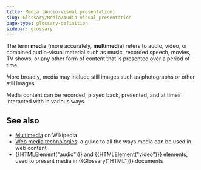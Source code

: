 ```yaml
---
title: Media (Audio-visual presentation)
slug: Glossary/Media/Audio-visual_presentation
page-type: glossary-definition
sidebar: glossary
---
```


The term **media** (more accurately, **multimedia**) refers to audio, video, or combined audio-visual material such as music, recorded speech, movies, TV shows, or any other form of content that is presented over a period of time.

More broadly, media may include still images such as photographs or other still images.

Media content can be recorded, played back, presented, and at times interacted with in various ways.

## See also

- [Multimedia](https://en.wikipedia.org/wiki/Multimedia) on Wikipedia
- [Web media technologies](/en-US/docs/Web/Media): a guide to all the ways media can be used in web content
- {{HTMLElement("audio")}} and {{HTMLElement("video")}} elements, used to present media in {{Glossary("HTML")}} documents
